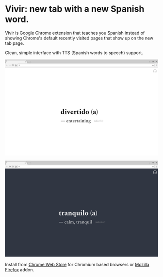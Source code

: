 # Vivir: new tab with a new Spanish word.

Vivir is Google Chrome extension that teaches you Spanish instead of showing Chrome's default recently visited pages that show up on the new tab page.

Clean, simple interface with TTS (Spanish words to speech) support.

![Vivir screenshot light](screenshots/screenshot-1-normal.png?raw=true)

![Vivir screenshot dark](screenshots/screenshot-2-dark.png?raw=true)

Install from [Chrome Web Store](https://chrome.google.com/webstore/detail/vivir/caeaebomibcajmmkgjchpjedelpkcogi) for Chromium based browsers or [Mozilla Firefox](https://addons.mozilla.org/en-US/addon/vivir/) addon.
